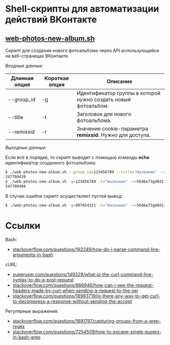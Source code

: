 # Shell-скрипты для автоматизации действий ВКонтакте

## [web-photos-new-album.sh](https://github.com/gusenov/vk-sh/blob/master/web-photos-new-album.sh)

Скрипт для создания нового фотоальбома через API использующийся на веб-страницах ВКонтакте.

*Входные данные:*

| Длинная опция | Короткая опция | Описание                                                       |
| ------------- | -------------- | -------------------------------------------------------------- |
| --group_id    | -g             | Идентификатор группы в которой нужно создать новый фотоальбом. |
| --title       | -t             | Заголовок для нового фотоальбома.                              |
| --remixsid    | -r             | Значение cookie-параметра **remixsid**. Нужно для доступа.     |

*Выходные данные:*

Если всё в порядке, то скрипт выводит с помощью команды **echo** идентификатор созданного фотоальбома:

```bash
$ ./web-photos-new-album.sh --group_id=123456789 --title="Название" --remixsid=56d6e73gd04118606eed8f9f7899g487fd17dfd82bf80c43e565b
247709439
$ ./web-photos-new-album.sh -g=123456789 -t="Название" -r=56d6e73gd04118606eed8f9f7899g490fd17dfd82bf80c43e565b
247709498
```

В случае ошибок скрипт осуществляет пустой вывод:

```bash
$ ./web-photos-new-album.sh -g=987654321 -t="Название" -r=56d6e73gd04118606eed8f9f7800g490fd17dfd82bf80c43e565b


```

# Ссылки

Bash:

- [stackoverflow.com/questions/192249/how-do-i-parse-command-line-arguments-in-bash](http://stackoverflow.com/questions/192249/how-do-i-parse-command-line-arguments-in-bash)

cURL:

- [superuser.com/questions/149329/what-is-the-curl-command-line-syntax-to-do-a-post-request](https://superuser.com/questions/149329/what-is-the-curl-command-line-syntax-to-do-a-post-request)
- [stackoverflow.com/questions/866946/how-can-i-see-the-request-headers-made-by-curl-when-sending-a-request-to-the-ser](http://stackoverflow.com/questions/866946/how-can-i-see-the-request-headers-made-by-curl-when-sending-a-request-to-the-ser)
- [stackoverflow.com/questions/18983719/is-there-any-way-to-get-curl-to-decompress-a-response-without-sending-the-accept](http://stackoverflow.com/questions/18983719/is-there-any-way-to-get-curl-to-decompress-a-response-without-sending-the-accept)

Регулярные выражения:

- [stackoverflow.com/questions/1891797/capturing-groups-from-a-grep-regex](http://stackoverflow.com/questions/1891797/capturing-groups-from-a-grep-regex)
- [stackoverflow.com/questions/7254509/how-to-escape-single-quotes-in-bash-grep](http://stackoverflow.com/questions/7254509/how-to-escape-single-quotes-in-bash-grep)
